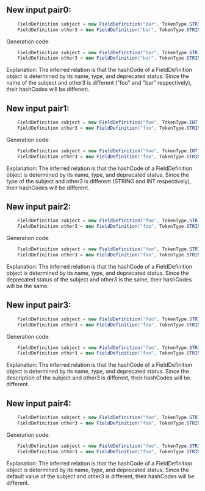 ## New input pair0:
```java
    FieldDefinition subject = new FieldDefinition("bar", TokenType.STRING);
    FieldDefinition other3 = new FieldDefinition("bar", TokenType.STRING).deprecate();
```
Generation code:
```java
    FieldDefinition subject = new FieldDefinition("bar", TokenType.STRING);
    FieldDefinition other3 = new FieldDefinition("bar", TokenType.STRING).deprecate();
```
Explanation: The inferred relation is that the hashCode of a FieldDefinition object is determined by its name, type, and deprecated status. Since the name of the subject and other3 is different ("foo" and "bar" respectively), their hashCodes will be different.

## New input pair1:
```java
    FieldDefinition subject = new FieldDefinition("foo", TokenType.INT);
    FieldDefinition other3 = new FieldDefinition("foo", TokenType.STRING).deprecate();
```
Generation code:
```java
    FieldDefinition subject = new FieldDefinition("foo", TokenType.INT);
    FieldDefinition other3 = new FieldDefinition("foo", TokenType.STRING).deprecate();
```
Explanation: The inferred relation is that the hashCode of a FieldDefinition object is determined by its name, type, and deprecated status. Since the type of the subject and other3 is different (STRING and INT respectively), their hashCodes will be different.

## New input pair2:
```java
    FieldDefinition subject = new FieldDefinition("foo", TokenType.STRING).deprecate();
    FieldDefinition other3 = new FieldDefinition("foo", TokenType.STRING).deprecate();
```
Generation code:
```java
    FieldDefinition subject = new FieldDefinition("foo", TokenType.STRING).deprecate();
    FieldDefinition other3 = new FieldDefinition("foo", TokenType.STRING).deprecate();
```
Explanation: The inferred relation is that the hashCode of a FieldDefinition object is determined by its name, type, and deprecated status. Since the deprecated status of the subject and other3 is the same, their hashCodes will be the same.

## New input pair3:
```java
    FieldDefinition subject = new FieldDefinition("foo", TokenType.STRING).setDescription("This is a description");
    FieldDefinition other3 = new FieldDefinition("foo", TokenType.STRING).deprecate();
```
Generation code:
```java
    FieldDefinition subject = new FieldDefinition("foo", TokenType.STRING).setDescription("This is a description");
    FieldDefinition other3 = new FieldDefinition("foo", TokenType.STRING).deprecate();
```
Explanation: The inferred relation is that the hashCode of a FieldDefinition object is determined by its name, type, and deprecated status. Since the description of the subject and other3 is different, their hashCodes will be different.

## New input pair4:
```java
    FieldDefinition subject = new FieldDefinition("foo", TokenType.STRING).setDefaultValue("default");
    FieldDefinition other3 = new FieldDefinition("foo", TokenType.STRING).deprecate();
```
Generation code:
```java
    FieldDefinition subject = new FieldDefinition("foo", TokenType.STRING).setDefaultValue("default");
    FieldDefinition other3 = new FieldDefinition("foo", TokenType.STRING).deprecate();
```
Explanation: The inferred relation is that the hashCode of a FieldDefinition object is determined by its name, type, and deprecated status. Since the default value of the subject and other3 is different, their hashCodes will be different.
